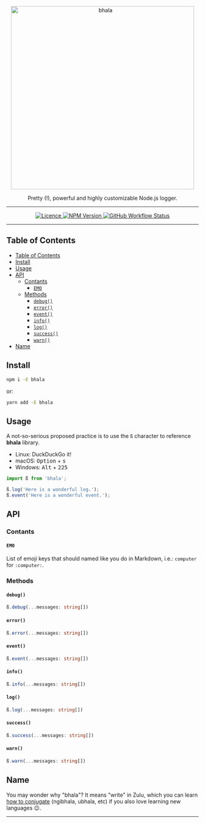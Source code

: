 <p align="center">
  <a href="https://yarnpkg.com/">
    <img alt="bhala" src="https://raw.githubusercontent.com/ivangabriele/bhala/main/assets/logo.svg" width="480">
  </a>
</p>

<p align="center">
  Pretty (!), powerful and highly customizable Node.js logger.
</p>

---

<p align="center">
  <a href="https://github.com/ivangabriele/bhala/blob/main/LICENSE">
    <img
      alt="Licence"
      src="https://img.shields.io/github/license/ivangabriele/bhala?style=flat-square"
    />
  </a>
  <a href="https://www.npmjs.com/package/bhala">
    <img
      alt="NPM Version"
      src="https://img.shields.io/npm/v/bhala?style=flat-square"
    />
  </a>
  <a href="https://github.com/ivangabriele/bhala/actions?query=branch%3Amain++">
    <img
      alt="GitHub Workflow Status"
      src="https://img.shields.io/github/workflow/status/ivangabriele/bhala/Check/main?style=flat-square"
    />
  </a>
</p>

---

## Table of Contents

- [Table of Contents](#table-of-contents)
- [Install](#install)
- [Usage](#usage)
- [API](#api)
  - [Contants](#contants)
    - [`EMO`](#emo)
  - [Methods](#methods)
    - [`debug()`](#debug)
    - [`error()`](#error)
    - [`event()`](#event)
    - [`info()`](#info)
    - [`log()`](#log)
    - [`success()`](#success)
    - [`warn()`](#warn)
- [Name](#name)

## Install

```sh
npm i -E bhala
```

or:

```sh
yarn add -E bhala
```

## Usage

A not-so-serious proposed practice is to use the `ß` character to reference **bhala** library.

- Linux: DuckDuckGo it!
- macOS: <kbd>Option</kbd> + <kbd>s</kbd>
- Windows: <kbd>Alt</kbd> + <kbd>2</kbd><kbd>2</kbd><kbd>5</kbd>

```js
import ß from 'bhala';

ß.log('Here is a wonderful log.');
ß.event('Here is a wonderful event.');
```

## API

### Contants

#### `EMO`

List of emoji keys that should named like you do in Markdown, i.e.: `computer` for `:computer:`.

### Methods

#### `debug()`

```ts
ß.debug(...messages: string[])
```

#### `error()`

```ts
ß.error(...messages: string[])
```

#### `event()`

```ts
ß.event(...messages: string[])
```

#### `info()`

```ts
ß.info(...messages: string[])
```

#### `log()`

```ts
ß.log(...messages: string[])
```

#### `success()`

```ts
ß.success(...messages: string[])
```

#### `warn()`

```ts
ß.warn(...messages: string[])
```

## Name

You may wonder why "bhala"? It means "write" in Zulu, which you can learn [how to conjugate][link-bhala] (ngibhala,
ubhala, etc) if you also love learning new languages 😉.

---

[link-bhala]: https://en.wikipedia.org/wiki/Zulu_grammar#Verbs
